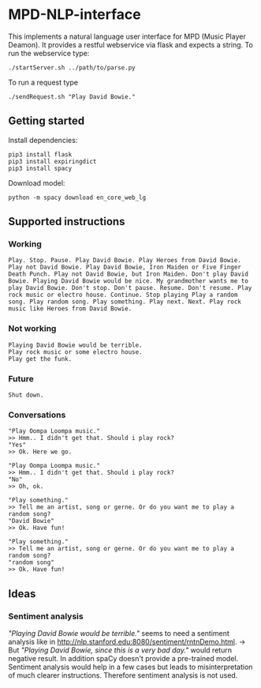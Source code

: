 # MPD-NLP-interface
This implements a natural language user interface for MPD (Music Player Deamon). It provides a restful webservice via flask and expects a string.
To run the webservice type:
```
./startServer.sh ../path/to/parse.py
```
To run a request type
```
./sendRequest.sh "Play David Bowie."
```

## Getting started
Install dependencies:
```
pip3 install flask
pip3 install expiringdict
pip3 install spacy
```
Download model:
```
python -m spacy download en_core_web_lg
```

## Supported instructions
### Working
`Play.
Stop.
Pause.
Play David Bowie.
Play Heroes from David Bowie.
Play not David Bowie.
Play David Bowie, Iron Maiden or Five Finger Death Punch.
Play not David Bowie, but Iron Maiden.
Don't play David Bowie.
Playing David Bowie would be nice.
My grandmother wants me to play David Bowie.
Don't stop.
Don't pause.
Resume.
Don't resume.
Play rock music or electro house.
Continue.
Stop playing
Play a random song.
Play random song.
Play something.
Play next.
Next.
Play rock music like Heroes from David Bowie.`

### Not working
```
Playing David Bowie would be terrible.
Play rock music or some electro house.
Play get the funk.
```


### Future
```
Shut down.
```

### Conversations
```
"Play Oompa Loompa music."
>> Hmm.. I didn't get that. Should i play rock?
"Yes"
>> Ok. Here we go.
```
```
"Play Oompa Loompa music."
>> Hmm.. I didn't get that. Should i play rock?
"No"
>> Oh, ok.
```
```
"Play something."
>> Tell me an artist, song or gerne. Or do you want me to play a random song?
"David Bowie"
>> Ok. Have fun!
```
```
"Play something."
>> Tell me an artist, song or gerne. Or do you want me to play a random song?
"random song"
>> Ok. Have fun!
```

## Ideas
### Sentiment analysis
_"Playing David Bowie would be terrible."_ seems to need a sentiment analysis like in <http://nlp.stanford.edu:8080/sentiment/rntnDemo.html>.
-> But _"Playing David Bowie, since this is a very bad day."_ would return negative result. In addition spaCy doesn't provide a pre-trained model.
Sentiment analysis would help in a few cases but leads to misinterpretation of much clearer instructions.
Therefore sentiment analysis is not used.
